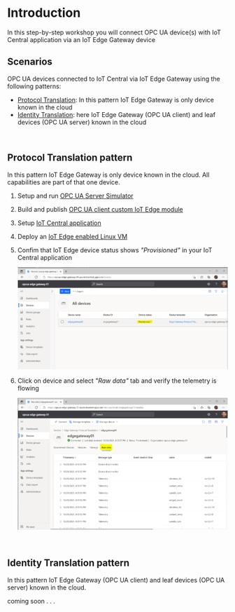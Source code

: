 # **Introduction**
In this step-by-step workshop you will connect OPC UA device(s) with IoT Central application via an IoT Edge Gateway device

## **Scenarios**
OPC UA devices connected to IoT Central via IoT Edge Gateway using the following patterns:
- [Protocol Translation](#protocol-translation-pattern): In this pattern IoT Edge Gateway is only device known in the cloud
- [Identity Translation](#identity-translation-pattern): here IoT Edge Gateway (OPC UA client) and leaf devices (OPC UA server) known in the cloud

&nbsp;
## Protocol Translation pattern
In this pattern IoT Edge Gateway is only device known in the cloud. All capabilities are part of that one device.

1. Setup and run [OPC UA Server Simulator](/opcua-server-sim/readme.me#to-setup-simulator)
2. Build and publish [OPC UA client custom IoT Edge module](/edge-gateway-modules/opcua-client/readme.me)
3. Setup [IoT Central application](iotcentral.md)
4. Deploy an [IoT Edge enabled Linux VM](edgevm.md)
5. Confim that IoT Edge device status shows _"Provisioned"_ in your IoT Central application

    ![Azure IoT Edge VM](/assets/02_device_status.png)
6. Click on device and select _"Raw data"_ tab and verify the telemetry is flowing

    ![Azure IoT Edge VM](/assets/03_device_rawdata.png)

&nbsp;
## Identity Translation pattern
In this pattern IoT Edge Gateway (OPC UA client) and leaf devices (OPC UA server) known in the cloud.

coming soon . . .



